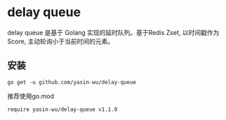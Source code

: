 # delay queue

delay queue 是基于 Golang 实现的延时队列。基于Redis Zset, 以时间戳作为Score, 主动轮询小于当前时间的元素。

## 安装

````
go get -u github.com/yasin-wu/delay-queue
````

推荐使用go.mod
<br>

````
require yasin-wu/delay-queue v1.1.0
````
